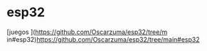 # esp32
[juegos
](https://github.com/Oscarzuma/esp32/tree/m in#esp32)https://github.com/Oscarzuma/esp32/tree/main#esp32 
